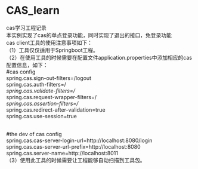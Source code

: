 # CAS_learn
cas学习工程记录<br/>
本实例实现了cas的单点登录功能，同时实现了退出的接口，免登录功能<br/>
cas client工具的使用注意事项如下：<br/>
（1）工具仅仅适用于Springboot工程。<br/>
（2）在使用工具的时候需要在配置文件application.properties中添加相应的cas配置信息，如下：<br/>
#cas config<br/>
spring.cas.sign-out-filters=/logout<br/>
spring.cas.auth-filters=/*<br/>
spring.cas.validate-filters=/*<br/>
spring.cas.request-wrapper-filters=/*<br/>
spring.cas.assertion-filters=/*<br/>
spring.cas.redirect-after-validation=true<br/>
spring.cas.use-session=true<br/><br/>

#the dev of cas config<br/>
spring.cas.cas-server-login-url=http://localhost:8080/login<br/>
spring.cas.cas-server-url-prefix=http://localhost:8080<br/>
spring.cas.server-name=http://localhost:8011<br/>
（3）使用此工具的时候需要让工程能够自动扫描到工具包。<br/>


